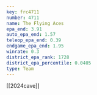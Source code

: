 ```yaml
---
key: frc4711
number: 4711
name: The Flying Aces
epa_end: 3.91
auto_epa_end: 1.57
teleop_epa_end: 0.39
endgame_epa_end: 1.95
winrate: 0.3
district_epa_rank: 1728
district_epa_percentile: 0.0405
type: Team
---
```

[[2024cave]]
